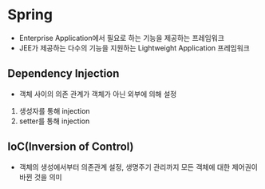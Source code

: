 # Spring
* Enterprise Application에서 필요로 하는 기능을 제공하는 프레임워크
* JEE가 제공하는 다수의 기능을 지원하는 Lightweight Application 프레임워크


## Dependency Injection
* 객체 사이의 의존 관계가 객체가 아닌 외부에 의해 설정
1. 생성자를 통해 injection
2. setter를 통해 injection

## IoC(Inversion of Control)
* 객체의 생성에서부터 의존관계 설정, 생명주기 관리까지 모든 객체에 대한 제어권이 바뀐 것을 의미
